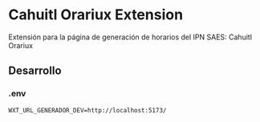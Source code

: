 # Cahuitl Orariux Extension

Extensión para la página de generación de horarios del IPN SAES: Cahuitl Orariux

## Desarrollo

### .env

```
WXT_URL_GENERADOR_DEV=http://localhost:5173/
```